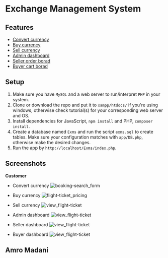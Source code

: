 # Exchange Management System 

## Features
- [Convert currency](#screenshots)
- [Buy currency](#screenshots)
- [Sell currency](#screenshots)
- [Admin dashboard](#screenshots)
- [Seller order borad](#screenshots)
- [Buyer cart borad](#screenshots)
  
## Setup
1. Make sure you have `MySQL` and a web server to run/interpret `PHP` in your system.
2. Clone or download the repo and put it to `xampp/htdocs/` if you're using windows, otherwise check tutorial(s) for your corresponding web server and OS. 
3. Install dependencies for JavaScript, `npm install` and PHP, `composer install`.
4. Create a database named `Exms` and run the script `exms.sql` to create tables. Make sure your configuration matches with `app/DB.php`, otherwise make the desired changes.
5. Run the app by `http://localhost/Exms/index.php`.
 

## Screenshots
**Customer**

- Convert currency
![booking-search_form](https://user-images.githubusercontent.com/5623994/51089124-218be580-1736-11e9-9400-3cfd5454fe56.PNG)

- Buy currency
![flight-ticket_pricing](https://user-images.githubusercontent.com/5623994/51089111-f0131a00-1735-11e9-8758-847091e9b68e.PNG)

- Sell currency
![view_flight-ticket](https://user-images.githubusercontent.com/5623994/51089133-38cad300-1736-11e9-857a-64f9956b9f17.PNG)

- Admin dashboard
![view_flight-ticket](https://user-images.githubusercontent.com/5623994/51089133-38cad300-1736-11e9-857a-64f9956b9f17.PNG)


- Seller dashboard
![view_flight-ticket](https://user-images.githubusercontent.com/5623994/51089133-38cad300-1736-11e9-857a-64f9956b9f17.PNG)


- Buyer dashboard
![view_flight-ticket](https://user-images.githubusercontent.com/5623994/51089133-38cad300-1736-11e9-857a-64f9956b9f17.PNG)


## Amro Madani
